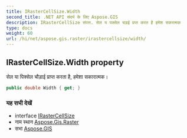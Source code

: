 ```yaml
---
title: IRasterCellSize.Width
second_title: .NET API संदर्भ के लिए Aspose.GIS
description: IRasterCellSize संपत्त. सेल य पक्सेल चड़ई प्रप्त करत है हमेश सकरत्मक
type: docs
weight: 60
url: /hi/net/aspose.gis.raster/irastercellsize/width/
---
```

## IRasterCellSize.Width property

सेल या पिक्सेल चौड़ाई प्राप्त करता है, हमेशा सकारात्मक।

```csharp
public double Width { get; }
```

### यह सभी देखें

* interface [IRasterCellSize](../)
* नाम स्थान [Aspose.Gis.Raster](../../irastercellsize/)
* सभा [Aspose.GIS](../../../)


